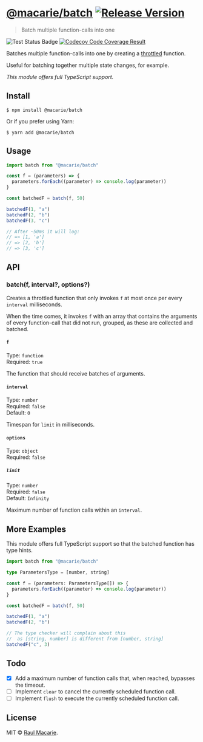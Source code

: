 # [@macarie/batch](https://github.com/macarie/batch) [![Release Version](https://img.shields.io/npm/v/@macarie/batch?label=&color=0080FF)](https://www.npmjs.com/package/@macarie/batch)

> Batch multiple function-calls into one

![Test Status Badge](https://github.com/macarie/batch/workflows/test/badge.svg) [![Codecov Code Coverage Result](https://codecov.io/gh/macarie/batch/branch/main/graph/badge.svg?token=JL1FLLY4Y6)](https://codecov.io/gh/macarie/batch)

Batches multiple function-calls into one by creating a [throttled](https://css-tricks.com/debouncing-throttling-explained-examples/) function.

Useful for batching together multiple state changes, for example.

_This module offers full TypeScript support._

## Install

```console
$ npm install @macarie/batch
```

Or if you prefer using Yarn:

```console
$ yarn add @macarie/batch
```

## Usage

```javascript
import batch from "@macarie/batch"

const f = (parameters) => {
  parameters.forEach((parameter) => console.log(parameter))
}

const batchedF = batch(f, 50)

batchedF(1, "a")
batchedF(2, "b")
batchedF(3, "c")

// After ~50ms it will log:
// => [1, 'a']
// => [2, 'b']
// => [3, 'c']
```

## API

### batch(f, interval?, options?)

Creates a throttled function that only invokes `f` at most once per every `interval` milliseconds.

When the time comes, it invokes `f` with an array that contains the arguments of every function-call that did not run, grouped, as these are collected and batched.

#### `f`

Type: `function`<br>
Required: `true`

The function that should receive batches of arguments.

#### `interval`

Type: `number`<br>
Required: `false`<br>
Default: `0`

Timespan for `limit` in milliseconds.

#### `options`

Type: `object`<br>
Required: `false`<br>

##### `limit`

Type: `number`<br>
Required: `false`<br>
Default: `Infinity`

Maximum number of function calls within an `interval`.

## More Examples

This module offers full TypeScript support so that the batched function has type hints.

```typescript
import batch from "@macarie/batch"

type ParametersType = [number, string]

const f = (parameters: ParametersType[]) => {
  parameters.forEach((parameter) => console.log(parameter))
}

const batchedF = batch(f, 50)

batchedF(1, "a")
batchedF(2, "b")

// The type checker will complain about this
//  as [string, number] is different from [number, string]
batchedF("c", 3)
```

## Todo

- [x] Add a maximum number of function calls that, when reached, bypasses the timeout.
- [ ] Implement `clear` to cancel the currently scheduled function call.
- [ ] Implement `flush` to execute the currently scheduled function call.

## License

MIT © [Raul Macarie](https://macarie.me).
